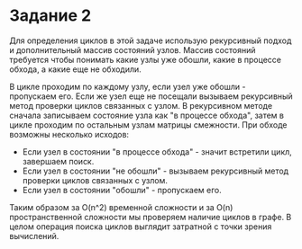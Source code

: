 ﻿# Задание 2
   
   Для определения циклов в этой задаче использую рекурсивный подход и дополнительный массив состояний узлов. Массив 
   состояний требуется чтобы понимать какие узлы уже обошли, какие в процессе обхода, а какие еще не обходили. 

   В цикле проходим по каждому узлу, если узел уже обошли - пропускаем его. Если же узел еще не посещали вызываем 
   рекурсивный метод проверки циклов связанных с узлом. В рекурсивном методе сначала записываем состояние узла как 
   "в процессе обхода", затем в цикле проходим по остальным узлам матрицы смежности. При обходе возможны несколько исходов:
   - Если узел в состоянии "в процессе обхода" - значит встретили цикл, завершаем поиск.
   - Если узел в состоянии "не обошли" - вызываем рекурсивный метод проверки циклов связанных с узлом.
   - Если узел в состоянии "обошли" - пропускаем его.

   Таким образом за O(n^2) временной сложности и за O(n) пространственной сложности мы проверяем наличие циклов в графе.
   В целом операция поиска циклов выглядит затратной с точки зрения вычислений.